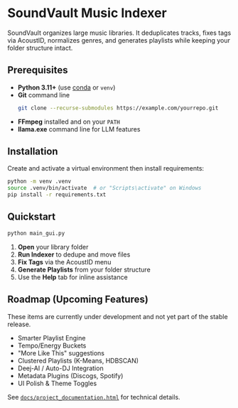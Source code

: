 # SoundVault Music Indexer

SoundVault organizes large music libraries. It deduplicates tracks, fixes tags via AcoustID, normalizes genres, and generates playlists while keeping your folder structure intact.

## Prerequisites

- **Python 3.11+** (use [conda](https://docs.conda.io/en/latest/miniconda.html) or `venv`)
- **Git** command line
  ```bash
  git clone --recurse-submodules https://example.com/yourrepo.git
  ```
- **FFmpeg** installed and on your `PATH`
- **llama.exe** command line for LLM features

## Installation

Create and activate a virtual environment then install requirements:

```bash
python -m venv .venv
source .venv/bin/activate  # or "Scripts\activate" on Windows
pip install -r requirements.txt
```

## Quickstart

```bash
python main_gui.py
```

1. **Open** your library folder
2. **Run Indexer** to dedupe and move files
3. **Fix Tags** via the AcoustID menu
4. **Generate Playlists** from your folder structure
5. Use the **Help** tab for inline assistance

## Roadmap (Upcoming Features)

These items are currently under development and not yet part of the stable release.

- Smarter Playlist Engine
- Tempo/Energy Buckets
- "More Like This" suggestions
- Clustered Playlists (K-Means, HDBSCAN)
- Deej-AI / Auto-DJ Integration
- Metadata Plugins (Discogs, Spotify)
- UI Polish & Theme Toggles

See [`docs/project_documentation.html`](docs/project_documentation.html) for technical details.

